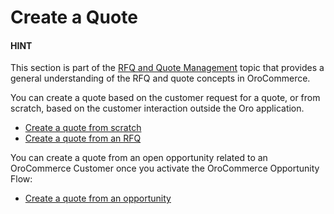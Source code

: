 <a id="user-guide-quotes-create"></a>

# Create a Quote

<!-- begin_create_quote -->

#### HINT
This section is part of the [RFQ and Quote Management](../../../../concept-guides/customers-sales/rfq-quotes/index.md#concept-guide-rfq-quotes) topic that provides a general understanding of the RFQ and quote concepts in OroCommerce.

You can create a quote based on the customer request for a quote, or from scratch, based on the customer interaction outside the Oro application.

* [Create a quote from scratch](create-from-scratch.md#quote-create-from-scratch)
* [Create a quote from an RFQ](create-from-rfq.md#quote-create-from-rfq)

You can create a quote from an open opportunity related to an OroCommerce Customer once you activate the OroCommerce Opportunity Flow:

* [Create a quote from an opportunity](../../opportunities/flows.md#mc-sales-opportunities-quote)

<!-- finish_create_quote -->
